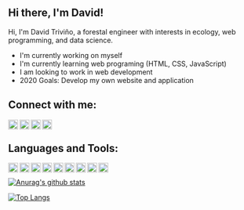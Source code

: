 ## Hi there, I'm David!

Hi, I'm David Triviño, a forestal engineer with interests in ecology, web programming, and data science.

- I'm currently working on myself
- I'm currently learning web programing (HTML, CSS, JavaScript)
- I am looking to work in web development
- 2020 Goals: Develop my own website and application

## Connect with me:

[<img align="left" alt="linkedin icon" witdth="22px" height="20" src="https://image.flaticon.com/icons/svg/174/174857.svg"/>][linkedin]
[<img align="left" alt="twitter icon" witdth="22px" height="20" src="https://image.flaticon.com/icons/svg/174/174876.svg"/>][twitter]
[<img align="left" alt="facebook icon" witdth="22px" height="20" src="https://image.flaticon.com/icons/svg/174/174848.svg"/>][facebook]
[<img align="left" alt="youtube icon" witdth="22px" height="20" src="https://image.flaticon.com/icons/svg/174/174883.svg"/>][youtube]

<br />

## Languages and Tools: 

<code><img align="left" alt="rstudio" witdth="22" height="20" src="https://icons.iconarchive.com/icons/papirus-team/papirus-apps/512/rstudio-icon.png"/></code>
<code><img align="left" alt="python" witdth="22" height="20" src="https://localist-images.azureedge.net/photos/31583518696354/original/0135374d81d3481dd24228d0deea271b904000a5.png"/></code>
<code><img align="left" alt="arcgis" witdth="22" height="20" src="https://www.gis247.com/images/2k19/timings/ArcGIS%20Square%20180px.png"/></code>
<code><img align="left" alt="html5" witdth="22" height="20" src="https://image.flaticon.com/icons/svg/1216/1216733.svg"/></code>
<code><img align="left" alt="css" witdth="22" height="20" src="https://www.kindpng.com/picc/m/464-4640184_css3-png-download-css-icon-transparent-png.png"/></code>
<code><img align="left" alt="markdown" witdth="22" height="20" src="https://ulyngs.github.io/rmarkdown-workshop-2019/slides/figures/rmarkdown.png"/></code>
<code><img align="left" alt="vscode" witdth="22" height="20" src="https://www.elegantthemes.com/blog/wp-content/uploads/2019/01/000-VS-Code.png"/></code>
<code><img align="left" alt="git" witdth="22" height="20" src="https://cdn.freebiesupply.com/logos/thumbs/2x/git-logo.png"/></code>
<code><img align="left" alt="adobexd" witdth="22" height="20" src="https://upload.wikimedia.org/wikipedia/commons/thumb/c/c2/Adobe_XD_CC_icon.svg/616px-Adobe_XD_CC_icon.svg.png"/></code>

<br />

[![Anurag's github stats](https://github-readme-stats.vercel.app/api?username=Detrivinog&hide=contribs,prs&show_icons=true&theme=great-gatsby)](https://github.com/anuraghazra/github-readme-stats)

[![Top Langs](https://github-readme-stats.vercel.app/api/top-langs/?username=Detrivinog&layout=compact&theme=great-gatsby)](https://github.com/anuraghazra/github-readme-stats)

[linkedin]: https://www.linkedin.com/in/david-esteban-trivi%C3%B1o-gonzalez-76b02b171/
[twitter]: https://twitter.com/detrivinog
[facebook]: https://www.facebook.com/david.e.trivino/
[youtube]: https://www.youtube.com/channel/UCL9mbgEcnXa751bTrlm39GQ